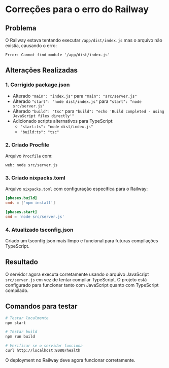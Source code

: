 # Correções para o erro do Railway

## Problema
O Railway estava tentando executar `/app/dist/index.js` mas o arquivo não existia, causando o erro:
```
Error: Cannot find module '/app/dist/index.js'
```

## Alterações Realizadas

### 1. Corrigido package.json
- Alterado `"main": "index.js"` para `"main": "src/server.js"`
- Alterado `"start": "node dist/index.js"` para `"start": "node src/server.js"`
- Alterado `"build": "tsc"` para `"build": "echo 'Build completed - using JavaScript files directly'"`
- Adicionado scripts alternativos para TypeScript:
  - `"start:ts": "node dist/index.js"`
  - `"build:ts": "tsc"`

### 2. Criado Procfile
Arquivo `Procfile` com:
```
web: node src/server.js
```

### 3. Criado nixpacks.toml
Arquivo `nixpacks.toml` com configuração específica para o Railway:
```toml
[phases.build]
cmds = ['npm install']

[phases.start]
cmd = 'node src/server.js'
```

### 4. Atualizado tsconfig.json
Criado um tsconfig.json mais limpo e funcional para futuras compilações TypeScript.

## Resultado
O servidor agora executa corretamente usando o arquivo JavaScript `src/server.js` em vez de tentar compilar TypeScript. O projeto está configurado para funcionar tanto com JavaScript quanto com TypeScript compilado.

## Comandos para testar
```bash
# Testar localmente
npm start

# Testar build
npm run build

# Verificar se o servidor funciona
curl http://localhost:8080/health
```

O deployment no Railway deve agora funcionar corretamente.
